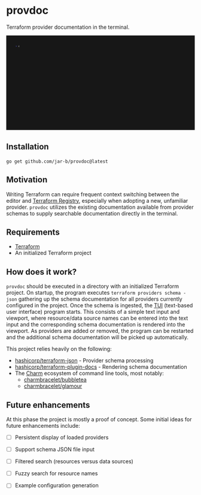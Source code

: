 # provdoc

Terraform provider documentation in the terminal.

<img width="800" src="./demo/demo.gif" />

## Installation

```
go get github.com/jar-b/provdoc@latest
```

## Motivation

Writing Terraform can require frequent context switching between the editor
and [Terraform Registry](https://registry.terraform.io/), especially when
adopting a new, unfamiliar provider. `provdoc` utilizes the existing
documentation available from provider schemas to supply searchable documentation
directly in the terminal.

## Requirements

- [Terraform](https://www.terraform.io/)
- An initialized Terraform project

## How does it work?

`provdoc` should be executed in a directory with an initialized Terraform project.
On startup, the program executes `terraform providers schema -json` gathering up
the schema documentation for all providers currently configured in the project. Once
the schema is ingested, the [TUI](https://en.wikipedia.org/wiki/Text-based_user_interface)
(text-based user interface) program starts. This consists of a simple text input
and viewport, where resource/data source names can be entered into the text input and
the corresponding schema documentation is rendered into the viewport. As providers
are added or removed, the program can be restarted and the additional schema documentation
will be picked up automatically.

This project relies heavily on the following:

- [hashicorp/terraform-json](https://github.com/hashicorp/terraform-json) - Provider schema processing
- [hashicorp/terraform-plugin-docs](https://github.com/hashicorp/terraform-plugin-docs) - Rendering schema documentation
- The [Charm](https://github.com/charmbracelet) ecosystem of command line tools, most notably:
  - [charmbracelet/bubbletea](https://github.com/charmbracelet/bubbletea)
  - [charmbracelet/glamour](https://github.com/charmbracelet/glamour)

## Future enhancements

At this phase the project is mostly a proof of concept. Some initial ideas for
future enhancements include:

- [ ] Persistent display of loaded providers
- [ ] Support schema JSON file input
- [ ] Filtered search (resources versus data sources) 
- [ ] Fuzzy search for resource names
- [ ] Example configuration generation

